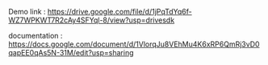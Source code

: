 Demo link : https://drive.google.com/file/d/1jPqTdYq6f-WZ7WPKWT7R2cAy4SFYql-8/view?usp=drivesdk

documentation : https://docs.google.com/document/d/1VlorqJu8VEhMu4K6xRP6QmRj3vD0qapEE0qAs5N-31M/edit?usp=sharing
